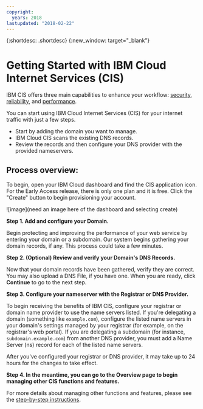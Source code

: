 ```yaml
---
copyright:
  years: 2018
lastupdated: "2018-02-22"
---
```


{:shortdesc: .shortdesc}
{:new_window: target="_blank"}

# Getting Started with IBM Cloud Internet Services (CIS)

IBM CIS offers three main capabilities to enhance your workflow: [security](managing-for-security.html), [reliability](managing-for-reliability.html), and [performance](managing-for-performance.html). 

You can start using IBM Cloud Internet Services (CIS) for your internet traffic with just a few steps. 

 * Start by adding the domain you want to manage. 
 * IBM Cloud CIS scans the existing DNS records. 
 * Review the records and then configure your DNS provider with the provided nameservers.
 
## Process overview:

To begin, open your IBM Cloud dashboard and find the CIS application icon. For the Early Access release, there is only one plan and it is free. Click the "Create" button to begin provisioning your account.

![image](need an image here of the dashboard and selecting create)

**Step 1. Add and configure your Domain.**

Begin protecting and improving the performance of your web service by entering your domain or a subdomain. Our system begins gathering your domain records, if any. This process could take a few minutes.

**Step 2. (Optional) Review and verify your Domain's DNS Records.**

Now that your domain records have been gathered, verify they are correct. You may also upload a DNS File, if you have one. When you are ready, click **Continue** to go to the next step.

**Step 3. Configure your nameserver with the Registrar or DNS Provider.** 

To begin receiving the benefits of IBM CIS, configure your registrar or domain name provider to use the name servers listed. If you're delegating a domain (something like `example.com`), configure the listed name servers in your domain's settings managed by your registrar (for example, on the registrar's web portal). If you are delegating a subdomain (for instance, `subdomain.example.com`) from another DNS provider, you must add a Name Server (ns) record for each of the listed name servers.

After you've configured your registrar or DNS provider, it may take up to 24 hours for the changes to take effect.

**Step 4. In the meantime, you can go to the Overview page to begin managing other CIS functions and features.**

For more details about managing other functions and features, please see the [step-by-step instructions](how-to.html).
